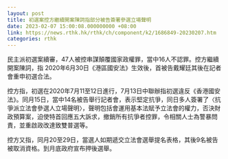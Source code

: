 ```yaml
---
layout: post
title: 初選案控方繼續開案陳詞指部分被告簽署參選立場聲明
date: 2023-02-07 15:00:08.000000000 +08:00
link: https://news.rthk.hk/rthk/ch/component/k2/1686849-20230207.htm
categories: rthk
---
```


民主派初選案續審，47人被控串謀顛覆國家政權罪，當中16人不認罪。控方繼續開案陳詞，指 2020年6月30日《港區國安法》生效後，首被告戴耀廷其後在記者會重申初選合法。

控方指，初選在2020年7月11至12日進行，7月13日中聯辦指初選違反《香港國安法》。同月15日，當中14名被告舉行記者會，表示堅定抗爭，同日多人簽署了〈抗爭派立法會參選人立場聲明〉，聲明包括會運用基本法賦予立法會的權力，否決財政預算案，迫使特首回應五大訴求，撤銷所有抗爭者控罪，令相關人士為警暴問責，並重啟政改達致雙普選等。

控方又指，同月20至29日，當選人如期遞交立法會選舉提名表格，其後9名被告被取消資格。到月底政府宣布押後選舉。
